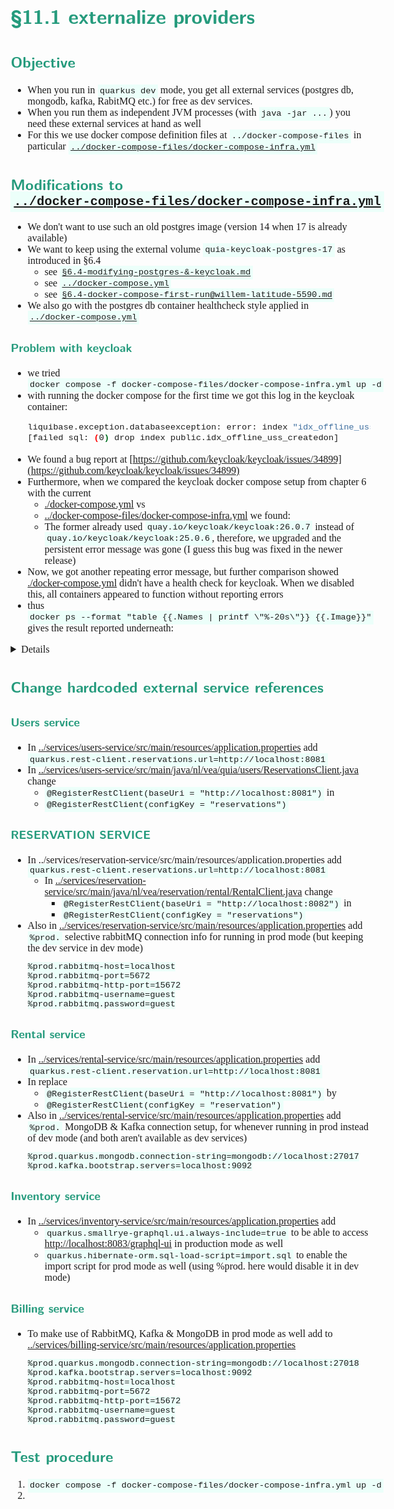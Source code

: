 <style>
body {
  font-family: "Gentium Basic", Cardo , "Linux Libertine o", "Palatino Linotype", Cambria, serif;
  font-size: 100% !important;
  padding-right: 12%;
}
code {
	padding: 0.25em;
	
	white-space: pre;
	font-family: "Tlwg mono", Consolas, "Liberation Mono", Menlo, Courier, monospace;
	
	background-color: #ECFFFA;
	//border: 1px solid #ccc;
	//border-radius: 3px;
}

kbd {
	display: inline-block;
	padding: 3px 5px;
	font-family: "Tlwg mono", Consolas, "Liberation Mono", Menlo, Courier, monospace;
	line-height: 10px;
	color: #555;
	vertical-align: middle;
	background-color: #ECFFFA;
	border: solid 1px #ccc;
	border-bottom-color: #bbb;
	border-radius: 3px;
	box-shadow: inset 0 -1px 0 #bbb;
}

h1,h2,h3,h4,h5 {
  color: #269B7D; 
  font-family: "fira sans", "Latin Modern Sans", Calibri, "Trebuchet MS", sans-serif;
}

</style>

# §11.1 externalize providers

## Objective
- When you run in `quarkus dev` mode, you get all external services (postgres db, mongodb, kafka, RabitMQ etc.) for 
  free as dev services.
- When you run them as independent JVM processes (with `java -jar ...`) you need these external services at hand as well
- For this we use docker compose definition files at `../docker-compose-files` in particular
  [`../docker-compose-files/docker-compose-infra.yml`](../docker-compose-files/docker-compose-infra.yml)

## Modifications to [`../docker-compose-files/docker-compose-infra.yml`](../docker-compose-files/docker-compose-infra.yml)
- We don't want to use such an old postgres image (version 14 when 17 is already available)
- We want to keep using the external volume `quia-keycloak-postgres-17` as introduced in §6.4
  - see [`§6.4-modifying-postgres-&-keycloak.md`](§6.4-modifying-postgres-&-keycloak.md)
  - see [`../docker-compose.yml`](../docker-compose.yml)
  - see [`§6.4-docker-compose-first-run@willem-latitude-5590.md`](§6.4-docker-compose-first-run@willem-latitude-5590.md)
- We also go with the postgres db container healthcheck style applied in [`../docker-compose.yml`](../docker-compose.yml)

### Problem with keycloak
- we tried `docker compose -f docker-compose-files/docker-compose-infra.yml up -d`
- with running the docker compose for the first time we got this log in the keycloak container:
  ```bash
  liquibase.exception.databaseexception: error: index "idx_offline_uss_createdon" does not exist 
  [failed sql: (0) drop index public.idx_offline_uss_createdon]
  ```
- We found a bug report at
  [https://github.com/keycloak/keycloak/issues/34899](https://github.com/keycloak/keycloak/issues/34899)
- Furthermore, when we compared the keycloak docker compose setup from chapter 6 with the current
  - [./docker-compose.yml](../docker-compose.yml) vs
  - [../docker-compose-files/docker-compose-infra.yml](../docker-compose-files/docker-compose-infra.yml) we found:
  - The former already used `quay.io/keycloak/keycloak:26.0.7` instead of `quay.io/keycloak/keycloak:25.0.6`, therefore,
    we upgraded and the persistent error message was gone (I guess this bug was fixed in the newer release)
- Now, we got another repeating error message, but further comparison showed 
  [./docker-compose.yml](../docker-compose.yml) didn't have a health check for keycloak. When we disabled this, all
  containers appeared to function without reporting errors
- thus `docker ps --format "table {{.Names | printf \"%-20s\"}} {{.Image}}"` gives the result reported underneath:
  
<details>

```bash
willem@mint-22:~/git/quia$ docker ps --format "table {{.Names | printf \"%-20s\"}} {{.Image}}"
NAMES                IMAGE
kafka                quay.io/strimzi/kafka:latest-kafka-3.8.0
keycloak             quay.io/keycloak/keycloak:26.0.7
postgres-keycloak    postgres:17.2
mongodb-billing      mongo:7.0
prometheus           prom/prometheus:v2.54.1
zookeeper            quay.io/strimzi/kafka:latest-kafka-3.8.0
postgres-reservation postgres:17.2
mysql                mysql:8.4
jaeger               jaegertracing/all-in-one:1.62.0
rabbitmq             rabbitmq:3.12-management
grafana              grafana/grafana:11.2.2
mongodb-rental       mongo:7.0
willem@mint-22:~/git/quia$ 

```

</details>

## Change hardcoded external service references

### Users service
- In [../services/users-service/src/main/resources/application.properties](../services/users-service/src/main/resources/application.properties)
  add `quarkus.rest-client.reservations.url=http://localhost:8081`
- In [../services/users-service/src/main/java/nl/vea/quia/users/ReservationsClient.java](../services/users-service/src/main/java/nl/vea/quia/users/ReservationsClient.java)
  change
  - `@RegisterRestClient(baseUri = "http://localhost:8081")` in
  - `@RegisterRestClient(configKey = "reservations")`

### RESERVATION SERVICE
- In [../services/reservation-service/src/main/resources/application.properties](../services/reservation-service/src/main/resources/application.properties)
  add `quarkus.rest-client.reservations.url=http://localhost:8081`
  - In [../services/reservation-service/src/main/java/nl/vea/reservation/rental/RentalClient.java](../services/reservation-service/src/main/java/nl/vea/reservation/rental/RentalClient.java)
    change
    - `@RegisterRestClient(baseUri = "http://localhost:8082")` in
    - `@RegisterRestClient(configKey = "reservations")`
- Also in [../services/reservation-service/src/main/resources/application.properties](../services/reservation-service/src/main/resources/application.properties)
  add `%prod.` selective rabbitMQ connection info for running in prod mode (but keeping the dev service in dev mode)
  ```properties
  %prod.rabbitmq-host=localhost
  %prod.rabbitmq-port=5672
  %prod.rabbitmq-http-port=15672
  %prod.rabbitmq-username=guest
  %prod.rabbitmq.password=guest
  ```
  
### Rental service
- In [../services/rental-service/src/main/resources/application.properties](../services/rental-service/src/main/resources/application.properties)
  add `quarkus.rest-client.reservation.url=http://localhost:8081`
- In [](../services/rental-service/src/main/java/nl/vea/rental/reservation/ReservationClient.java)
  replace 
  - `@RegisterRestClient(baseUri = "http://localhost:8081")` by
  - `@RegisterRestClient(configKey = "reservation")`
- Also in [../services/rental-service/src/main/resources/application.properties](../services/rental-service/src/main/resources/application.properties)
  add `%prod.` MongoDB & Kafka connection setup, for whenever running in prod instead of dev mode (and both aren't 
  available as dev services)
  ```properties
  %prod.quarkus.mongodb.connection-string=mongodb://localhost:27017
  %prod.kafka.bootstrap.servers=localhost:9092
  ```

### Inventory service
- In [../services/inventory-service/src/main/resources/application.properties](../services/inventory-service/src/main/resources/application.properties)
  add
  - `quarkus.smallrye-graphql.ui.always-include=true` to be able to access 
    [http://localhost:8083/graphql-ui](http://localhost:8083/graphql-ui) in production mode as well
  - `quarkus.hibernate-orm.sql-load-script=import.sql` to enable the import script for prod mode as well 
    (using %prod. here would disable it in dev mode)

### Billing service
- To make use of RabbitMQ, Kafka & MongoDB in prod mode as well add to
  [../services/billing-service/src/main/resources/application.properties](../services/billing-service/src/main/resources/application.properties)
  ```properties
  %prod.quarkus.mongodb.connection-string=mongodb://localhost:27018
  %prod.kafka.bootstrap.servers=localhost:9092
  %prod.rabbitmq-host=localhost
  %prod.rabbitmq-port=5672
  %prod.rabbitmq-http-port=15672
  %prod.rabbitmq-username=guest
  %prod.rabbitmq.password=guest
  ```
  

## Test procedure
1. `docker compose -f docker-compose-files/docker-compose-infra.yml up -d`
2. 